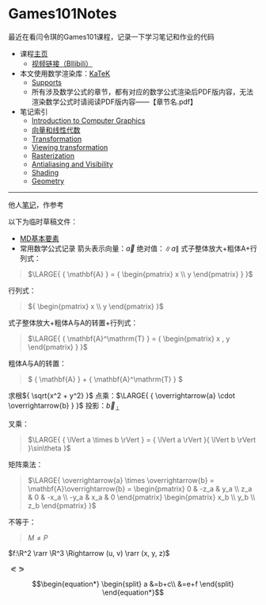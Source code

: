 # Games101Notes
最近在看闫令琪的Games101课程，记录一下学习笔记和作业的代码

+ 课程[主页](https://sites.cs.ucsb.edu/~lingqi/teaching/games101.html)
    + [视频链接（BIlibili）](https://www.bilibili.com/video/BV1X7411F744?from=search&seid=15862813116742549159)
+ 本文使用数学渲染库：[KaTeK](https://katex.org/)
    + [Supports](https://katex.org/docs/supported.html)
    + 所有涉及数学公式的章节，都有对应的数学公式渲染后PDF版内容，无法渲染数学公式时请阅读PDF版内容——【章节名.pdf】
+ 笔记索引
    + [Introduction to Computer Graphics](./Notes/1_introduction/Introduction_to_Computer_Graphics.md)
    + [向量和线性代数](./Notes/2_向量和线性代数/Introduction_to_Linear_Algebra.md)
    + [Transformation](./Notes/3_Transformation/Transformation.md)
    + [Viewing transformation](./Notes/4_Viewing_transformation/Viewing_transformation.md)
    + [Rasterization](./Notes/5_Rasterization/Rasterization.md)
    + [Antialiasing and Visibility](./Notes/6_Antialiasing_and_Visibility/Antialiasing_and_Visibility.md)
    + [Shading](./Notes/7_8_9_Shading/Shading.md)
    + [Geometry](./Notes/10_11_12_Geometry/Geometry.md)
****
他人[笔记](https://blog.csdn.net/qq_38065509)，作参考

以下为临时草稿文件：
+ [MD基本要素](https://shd101wyy.github.io/markdown-preview-enhanced/#/zh-cn/markdown-basics)
+ 常用数学公式记录
箭头表示向量：$\overrightarrow{a}$
绝对值：$\lVert a \rVert$
式子整体放大+粗体A+行列式：
>$\LARGE{
    { \mathbf{A} }
    = { \begin{pmatrix} x \\ y \end{pmatrix} }
}$

行列式：
>${ \begin{pmatrix} x \\ y \end{pmatrix} }$

式子整体放大+粗体A与A的转置+行列式：
>$\LARGE{
    { \mathbf{A}^\mathrm{T} }
    = { \begin{pmatrix} x , y \end{pmatrix} }
}$

粗体A与A的转置：
>$
    { \mathbf{A} } + { \mathbf{A}^\mathrm{T} }
$

求根${ \sqrt{x^2 + y^2} }$
点乘：$\LARGE{ { \overrightarrow{a} \cdot \overrightarrow{b} } }$
投影：$\overrightarrow{b}_\perp$

叉乘：
>$\LARGE{
    { \lVert a \times b \rVert }
    = { \lVert a \rVert }{ \lVert b \rVert }\sin\theta
}$

矩阵乘法：
>$\LARGE{
    \overrightarrow{a} \times \overrightarrow{b}
    = \mathbf{A}\overrightarrow{b}
    = \begin{pmatrix} 0 & -z_a & y_a \\ z_a & 0 & -x_a \\ -y_a & x_a & 0 \end{pmatrix} \begin{pmatrix} x_b \\ y_b \\ z_b \end{pmatrix}
}$

不等于：
> $M \not = P$

$f:\R^2 \rarr \R^3 \Rightarrow (u, v) \rarr (x, y, z)$

$\eqslantless \eqslantgtr$

$$\begin{equation*} \begin{split}
a 
&=b+c\\
&=e+f
\end{split} \end{equation*}$$